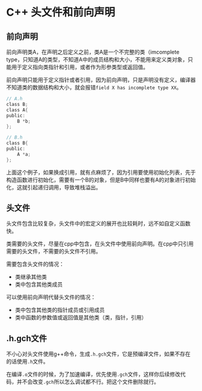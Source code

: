 # C++ 头文件和前向声明

## 前向声明

前向声明类A，在声明之后定义之前，类A是一个不完整的类（imcomplete type，只知道A的类型，不知道A中的成员结构和大小，不能用来定义类对象，只能用于定义指向类指针和引用，或者作为形参类型或返回值。

前向声明只能用于定义指针或者引用，因为前向声明，只是声明没有定义，编译器不知道类的数据结构和大小，就会报错`field X has incomplete type XX`。

```c
// A.h
class B;
class A{
public:
	B *b;
};

// B.h
class B{
public:
	A *a;
};
```

上面这个例子，如果换成引用，就有点麻烦了，因为引用要使用初始化列表，先于构造函数进行初始化，需要有一个B的对象，但是B中同样也要有A的对象进行初始化，这就引起递归调用，导致堆栈溢出。



## 头文件

头文件包含比较复杂，头文件中的宏定义的展开也比较耗时，远不如自定义函数快。

类需要的头文件，尽量在cpp中包含，在头文件中使用前向声明。在cpp中只引用需要的头文件，不需要的头文件不引用。

需要包含头文件的情况：

- 类继承其他类
- 类中包含其他类成员

可以使用前向声明代替头文件的情况：

- 类中包含其他类的指针成员或引用成员
- 类中函数的参数值或返回值是其他类（类，指针，引用）



## .h.gch文件

不小心对头文件使用g++命令，生成`.h.gch`文件，它是预编译文件，如果不存在的话使用`.h`文件。

在编译`.o`文件的时候，为了加速编译，优先使用`.gch`文件，这样你后续修改代码，并不会改变`.gch`所以怎么调试都不行。把这个文件删除就行。

